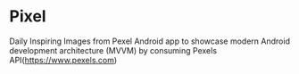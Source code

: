 # Pixel
Daily Inspiring Images from Pexel
Android app to showcase modern Android development architecture (MVVM) by consuming Pexels API(https://www.pexels.com)
